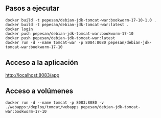 ## Pasos a ejecutar

```shell
docker build -t pepesan/debian-jdk-tomcat-war:bookworm-17-10-1.0 .
docker build -t pepesan/debian-jdk-tomcat-war:latest .
docker login 
docker push pepesan/debian-jdk-tomcat-war:bookworm-17-10
docker push pepesan/debian-jdk-tomcat-war:latest
docker run -d --name tomcat-war -p 8084:8080 pepesan/debian-jdk-tomcat-war:bookworm-17-10
```

## Acceso a la aplicación 
[http://localhost:8083/app](http://localhost:8083/app)

## Acceso a volúmenes
```shell
docker run -d --name tomcat -p 8083:8080 -v ./webapps:/deploy/tomcat/webapps pepesan/debian-jdk-tomcat-war:bookworm-17-10
```




